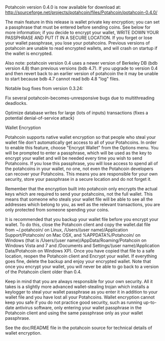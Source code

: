 Potahcoin version 0.4.0 is now available for download at:
http://sourceforge.net/projects/potahcoin/files/Potahcoin/potahcoin-0.4.0/

The main feature in this release is wallet private key encryption;
you can set a passphrase that must be entered before sending coins.
See below for more information; if you decide to encrypt your wallet,
WRITE DOWN YOUR PASSPHRASE AND PUT IT IN A SECURE LOCATION. If you
forget or lose your wallet passphrase, you lose your potahcoins.
Previous versions of potahcoin are unable to read encrypted wallets,
and will crash on startup if the wallet is encrypted.

Also note: potahcoin version 0.4 uses a newer version of Berkeley DB
(bdb version 4.8) than previous versions (bdb 4.7). If you upgrade
to version 0.4 and then revert back to an earlier version of potahcoin
the it may be unable to start because bdb 4.7 cannot read bdb 4.8
"log" files.


Notable bug fixes from version 0.3.24:

Fix several potahcoin-becomes-unresponsive bugs due to multithreading
deadlocks.

Optimize database writes for large (lots of inputs) transactions
(fixes a potential denial-of-service attack)


Wallet Encryption

Potahcoin supports native wallet encryption so that people who steal your
wallet file don't automatically get access to all of your Potahcoins.
In order to enable this feature, choose "Encrypt Wallet" from the
Options menu.  You will be prompted to enter a passphrase, which
will be used as the key to encrypt your wallet and will be needed
every time you wish to send Potahcoins.  If you lose this passphrase,
you will lose access to spend all of the potahcoins in your wallet,
no one, not even the Potahcoin developers can recover your Potahcoins.
This means you are responsible for your own security, store your
passphrase in a secure location and do not forget it.

Remember that the encryption built into potahcoin only encrypts the
actual keys which are required to send your potahcoins, not the full
wallet.  This means that someone who steals your wallet file will
be able to see all the addresses which belong to you, as well as the
relevant transactions, you are only protected from someone spending
your coins.

It is recommended that you backup your wallet file before you
encrypt your wallet.  To do this, close the Potahcoin client and
copy the wallet.dat file from ~/.potahcoin/ on Linux, /Users/(user
name)/Application Support/Potahcoin/ on Mac OSX, and %APPDATA%/Potahcoin/
on Windows (that is /Users/(user name)/AppData/Roaming/Potahcoin on
Windows Vista and 7 and /Documents and Settings/(user name)/Application
Data/Potahcoin on Windows XP).  Once you have copied that file to a
safe location, reopen the Potahcoin client and Encrypt your wallet.
If everything goes fine, delete the backup and enjoy your encrypted
wallet.  Note that once you encrypt your wallet, you will never be
able to go back to a version of the Potahcoin client older than 0.4.

Keep in mind that you are always responsible for your own security.
All it takes is a slightly more advanced wallet-stealing trojan which
installs a keylogger to steal your wallet passphrase as you enter it
in addition to your wallet file and you have lost all your Potahcoins.
Wallet encryption cannot keep you safe if you do not practice
good security, such as running up-to-date antivirus software, only
entering your wallet passphrase in the Potahcoin client and using the
same passphrase only as your wallet passphrase.

See the doc/README file in the potahcoin source for technical details
of wallet encryption.
